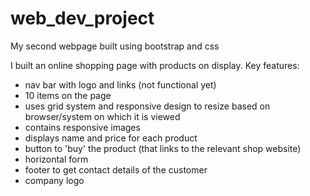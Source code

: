 # web_dev_project
My second webpage built using bootstrap and css

I built an online shopping page with products on display. Key features:

* nav bar with logo and links (not functional yet)
* 10 items on the page
* uses grid system and responsive design to resize based on browser/system on which it is viewed
* contains responsive images
* displays name and price for each product
* button to 'buy' the product (that links to the relevant shop website)
* horizontal form
* footer to get contact details of the customer
* company logo
